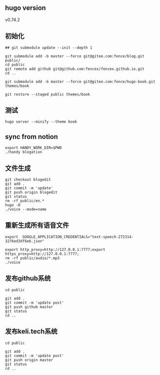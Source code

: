 ## hugo version
v0.74.2

## 初始化
```
## git submodule update --init --depth 1

git submodule add -b master --force git@gitee.com:fence/blog.git public/
cd public
git remote add github git@github.com:fencex/fencex.github.io.git
cd ..

git submodule add -b master --force git@gitee.com:fence/hugo-book.git themes/book

git restore --staged public themes/book

```


## 测试

```
hugo server --minify --theme book

```
## sync from notion

```
export HANDY_WORK_DIR=$PWD
./handy blogation
```


## 文件生成
```
git checkout blogedit
git add .
git commit -m 'update'
git push origin blogedit
git status
rm -rf public/en.*
hugo -D
./voice --mode=name

```

## 重新生成所有语音文件
```
export  GOOGLE_APPLICATION_CREDENTIALS="text-speech-272314-3276ed3df6e6.json"

export http_proxy=http://127.0.0.1:7777;export https_proxy=http://127.0.0.1:7777;
rm -rf public/audio/*.mp3
./voice

```

## 发布github系统

```
cd public

git add .
git commit -m 'update post'
git push github master
git status
cd ..
```

## 发布keli.tech系统

```
cd public

git add .
git commit -m 'update post'
git push origin master
git status
cd ..
```
